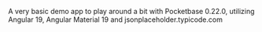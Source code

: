 A very basic demo app to play around a bit with Pocketbase 0.22.0, utilizing Angular 19, Angular Material 19 and jsonplaceholder.typicode.com